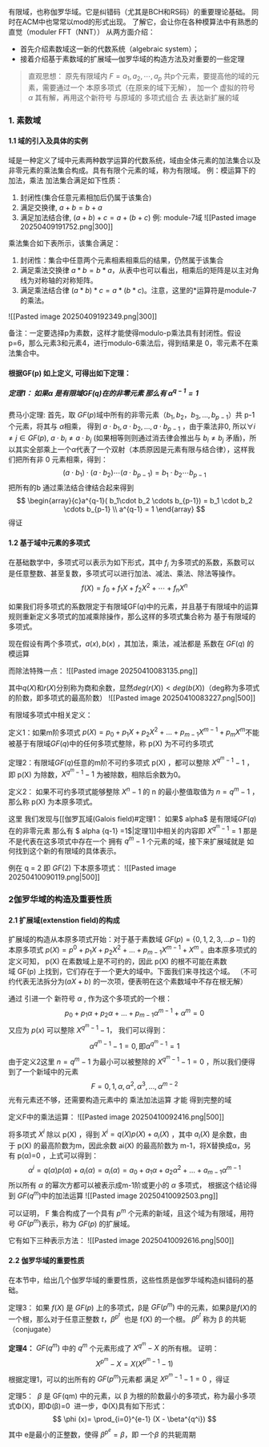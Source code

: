 有限域，也称伽罗华域。它是纠错码（尤其是BCH和RS码）的重要理论基础。
同时在ACM中也常常以mod的形式出现。
了解它，会让你在各种模算法中有熟悉的直觉（moduler FFT（NNT））
从两方面介绍：
- 首先介绍素数域这一新的代数系统（algebraic system）；
- 接着介绍基于素数域的扩展域—伽罗华域的构造方法及对重要的一些定理

>直观思想： 原先有限域内 $F = {a_1,a_2,\cdots,a_p}$ 共p个元素，要提高他的域的元素，需要通过一个 本原多项式（在原来的域下无解）， 加一个 虚拟的符号 $\alpha$ 其有解，再用这个新符号 与原域的 多项式组合 去 表达新扩展的域

### 1. 素数域
#### 1.1 域的引入及具体的实例
域是一种定义了域中元素两种数学运算的代数系统，域由全体元素的加法集合以及非零元素的乘法集合构成。具有有限个元素的域，称为有限域。
例：模运算下的加法，乘法
加法集合满足如下性质：
1. 封闭性(集合任意元素相加后仍属于该集合)
2. 满足交换律, $a+b = b+a$
3. 满足加法结合律, $(a+b)+c = a+(b+c)$
例: module-7域
![[Pasted image 20250409191752.png|300]]

乘法集合如下表所示，该集合满足：
1. 封闭性：集合中任意两个元素相素相乘后的结果，仍然属于该集合
2. 满足乘法交换律 $a*b = b*a$，从表中也可以看出，相乘后的矩阵是以主对角线为对称轴的对称矩阵。
3. 满足乘法结合律 $(a*b)*c = a*(b*c)$。注意，这里的*运算符是module-7的乘法。

![[Pasted image 20250409192349.png|300]]

备注：一定要选择p为素数，这样才能使得modulo-p乘法具有封闭性。假设 p=6，那么元素3和元素4，进行modulo-6乘法后，得到结果是 0，零元素不在乘法集合中。

#### 根据GF(p) 如上定义, 可得出如下定理：
#####  定理1：  如果$\alpha$ 是有限域$GF(q)$在的非零元素 那么有 $\alpha ^{q-1} =1$
费马小定理:
首先，取 $GF(p)$域中所有的非零元素（$b_1,b_2，b_3,\dots,b_{p-1}$）共 p-1 个元素，将其与 $\alpha$相乘， 得到
$a\cdot b_1,a \cdot b_2, \dots,a \cdot b_{p-1}$ ，由于乘法非0, 所以$\forall i \neq j \in GF(p),~ a\cdot b_i \neq a \cdot b_j$ (如果相等则则通过消去律会推出与 $b_i \neq b_j$ 矛盾)，所以其实全部乘上一个$\alpha$代表了一个双射（本质原因是元素有限与结合律），这样我们把所有非 0 元素相乘，得到：
$$
(a\cdot b_1)\cdot (a\cdot b_2) \cdots (a \cdot b_{p-1})  = b_1 \cdot b_2 \cdots b_{p-1}
$$
把所有的b 通过乘法结合律结合起来得到
$$
\begin{array}{c}a^{q-1}( b_1\cdot  b_2 \cdots  b_{p-1})  = b_1 \cdot b_2 \cdots b_{p-1} \\ a^{q-1} = 1 \end{array}
$$
得证

#### 1.2 基于域中元素的多项式
在基础数学中，多项式可以表示为如下形式，其中 $f_i$ 为多项式的系数，系数可以是任意整数、甚至复数，多项式可以进行加法、减法、乘法、除法等操作。
$$
f(X) = f_0 + f_1 X + f_2X^2 + \cdots + f_nX^n
$$

如果我们将多项式的系数限定于有限域GF(_q_)中的元素，并且基于有限域中的运算规则重新定义多项式的加减乘除操作，那么这样的多项式集合称为 基于有限域的多项式。

现在假设有两个多项式，$a(x), b(x)$ ，其加法，乘法，减法都是 系数在 $GF(q)$ 的模运算

而除法特殊一点：
![[Pasted image 20250410083135.png]]

其中$q(X)$和$r(X)$分别称为商和余数，显然$deg(r(X)) < deg(b(X))$（deg称为多项式的阶数，即多项式的最高阶数）
![[Pasted image 20250410083227.png|500]]

有限域多项式中相关定义：

定义1：如果m阶多项式 $p(X)=p_0+p_1X+p_2X^2+...+p_{m−1}X^{m−1}+p_mX^m$不能被基于有限域$GF(q)$中的任何多项式整除，称 p(X) 为不可约多项式

定理2：有限域$GF(q)$­任意的m阶不可约多项式 p(X) ，都可以整除 $X^{q^m−1}-1$ ，即 p(X) 为除数，$X^{q^m−1}-1$ 为被除数，相除后余数为0。

定义2： 如果不可约多项式能够整除 $X^n−1$ 的 n 的最小整值取值为 $n=q^m−1$ ，那么称 p(X) 为本原多项式。

这里 我们发现与[[伽罗瓦域(Galois field)#定理1： 如果$ alpha$ 是有限域$GF(q)$在的非零元素 那么有 $ alpha {q-1} =1$|定理1]]中相关的内容即 $X^{q^m-1} = 1$ 那是不是代表在这多项式中存在一个 拥有 $q^m-1$ 个元素的域，接下来扩展域就是 如何找到这个新的有限域的具体表示。

例在 q = 2 即 $GF(2)$ 下本原多项式：
![[Pasted image 20250410090119.png|500]]
### 2伽罗华域的构造及重要性质
#### 2.1 扩展域(extenstion field)的构成
扩展域的构造从本原多项式开始：对于基于素数域 $GF(p)=\{0,1,2,3,...p−1\}$的本原多项式 $p(X)=p^0+p_1X+p_2X^2+...+p_{m−1}X^{m−1}+X^m$ 。由本原多项式的定义可知， p(X) 在素数域上是不可约的，因此 p(X) 的根不可能在素数域 GF(p) 上找到，它们存在于一个更大的域中。下面我们来寻找这个域。 （不可约代表无法拆分为$(aX+ b)$ 的一次项，便表明在这个素数域中不存在根无解）

通过 引进一个 新符号 $\alpha$ , 作为这个多项式的一个根：
$$
p_0 + p_1\alpha + p_2\alpha + \dots + p_{m-1}\alpha^{m-1}+\alpha^m = 0
$$
又应为 $p(x)$ 可以整除 $X^{q^m-1}-1$， 我们可以得到：
$$
\alpha^{q^m-1} -1 = 0, \text{即} \alpha^{q^m-1} = 1
$$
由于定义2这里 $n=q^m-1$ 为最小可以被整除的 $X^{q^m-1} -1 =0$ ，所以我们便得到了一个新域中的元素
$$
F = {0,1,\alpha,\alpha^2,\alpha^3,\dots, \alpha^{m-2}}
$$
光有元素还不够，还需要构造元素中的 乘法加法运算 才能 得到完整的域

定义F中的乘法运算：
![[Pasted image 20250410092416.png|500]]


将多项式 $X^i$ 除以 p(X) ，得到 $X^i=q(X)p(X)+a_i(X)$ ，其中 $a_i(X)$ 是余数，由于 p(X) 的最高阶数为m，因此余数 ai(X) 的最高阶数为 m-1，将X替换成α，另有 p(α)=0 ，上式可以得到：
$$
\alpha^i = q(\alpha)p(\alpha) + a_i(\alpha) = a_i(\alpha) = a_0+a_1\alpha+a_2\alpha^2 +\dots + a_{m-1}\alpha^{m-1}
$$
所以所有 $\alpha$ 的幂次方都可以被表示成m-1阶或更小的 $\alpha$ 多项式， 根据这个结论得到 $GF(q^m)$中的加法运算
![[Pasted image 20250410092503.png]]

可以证明， F 集合构成了一个具有 $p^m$ 个元素的新域，且这个域为有限域，用符号 $GF(p^m)$表示，称为 $GF(p)$ 的扩展域。

它有如下三种表示方法：
![[Pasted image 20250410092616.png|500]]
#### 2.2 伽罗华域的重要性质
在本节中，给出几个伽罗华域的重要性质，这些性质是伽罗华域构造纠错码的基础。

定理3：
如果 $f(X)$ 是 $GF(p)$ 上的多项式，β是 $GF(p^m)$ 中的元素，如果β是$f(X)$的一个根，那么对于任意正整数 $t$，$\beta^{p^t}$  也是 f(X) 的一个根。 $\beta^{p^t}$ 称为 β 的共轭（conjugate）

**定理4：** $GF(q^m)$ 中的 $q^m$ 个元素形成了 $X^{q^m}−X$ 的所有根。
证明：
$$
X^{p^m} - X = X(X^{p^m-1}-1)
$$
根据定理1，可以的出所有的 $GF(p^m)$元素都 满足  $X^{p^m-1}-1=0$ ，得证

定理5：
 $\beta$ 是 GF(qm) 中的元素，以 β 为根的阶数最小的多项式，称为最小多项式Φ(X)，即Φ(β)=0
 进一步，Φ(X)具有如下形式：
$$
\phi (x)= \prod_{i=0}^{e-1} (X - \beta^{q^i})
$$
其中 e是最小的正整数，使得 $β^{p^e} = β$，即  一个$\beta$  的共轭周期